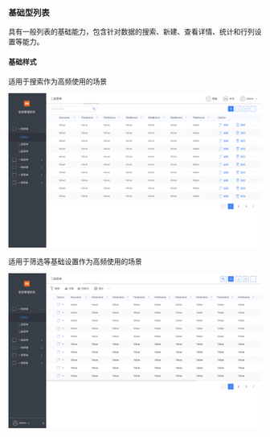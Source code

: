 ### 基础型列表

具有一般列表的基础能力，包含针对数据的搜索、新建、查看详情、统计和行列设置等能力。



#### 基础样式

适用于搜索作为高频使用的场景

![image-20190304151252088](./static/img/templates/table3.png)



适用于筛选等基础设置作为高频使用的场景

![image-20190304151316433](./static/img/templates/table4.png)